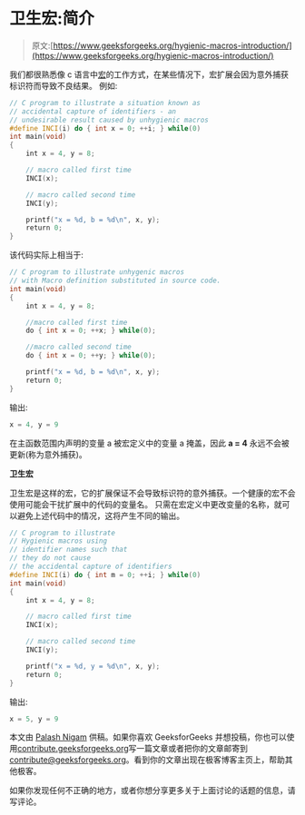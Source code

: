 # 卫生宏:简介

> 原文:[https://www.geeksforgeeks.org/hygienic-macros-introduction/](https://www.geeksforgeeks.org/hygienic-macros-introduction/)

我们都很熟悉像 c 语言中[宏](https://www.geeksforgeeks.org/interesting-facts-preprocessors-c/)的工作方式，在某些情况下，宏扩展会因为意外捕获标识符而导致不良结果。
例如:

```cpp
// C program to illustrate a situation known as 
// accidental capture of identifiers - an
// undesirable result caused by unhygienic macros
#define INCI(i) do { int x = 0; ++i; } while(0)
int main(void)
{
    int x = 4, y = 8;

    // macro called first time
    INCI(x);

    // macro called second time
    INCI(y);

    printf("x = %d, b = %d\n", x, y);
    return 0;
}
```

该代码实际上相当于:

```cpp
// C program to illustrate unhygenic macros
// with Macro definition substituted in source code.
int main(void)
{
    int x = 4, y = 8;

    //macro called first time
    do { int x = 0; ++x; } while(0);

    //macro called second time
    do { int x = 0; ++y; } while(0);

    printf("x = %d, b = %d\n", x, y);
    return 0;
}
```

输出:

```cpp
x = 4, y = 9

```

在主函数范围内声明的变量 a 被宏定义中的变量 a 掩盖，因此 **a = 4** 永远不会被更新(称为意外捕获)。

**卫生宏**

卫生宏是这样的宏，它的扩展保证不会导致标识符的意外捕获。一个健康的宏不会使用可能会干扰扩展中的代码的变量名。
只需在宏定义中更改变量的名称，就可以避免上述代码中的情况，这将产生不同的输出。

```cpp
// C program to illustrate  
// Hygienic macros using 
// identifier names such that 
// they do not cause 
// the accidental capture of identifiers
#define INCI(i) do { int m = 0; ++i; } while(0)
int main(void)
{
    int x = 4, y = 8;

    // macro called first time
    INCI(x);

    // macro called second time
    INCI(y);

    printf("x = %d, y = %d\n", x, y);
    return 0;
}
```

输出:

```cpp
x = 5, y = 9

```

本文由 [Palash Nigam](https://www.hackerearth.com/@palash40) 供稿。如果你喜欢 GeeksforGeeks 并想投稿，你也可以使用[contribute.geeksforgeeks.org](http://www.contribute.geeksforgeeks.org)写一篇文章或者把你的文章邮寄到 contribute@geeksforgeeks.org。看到你的文章出现在极客博客主页上，帮助其他极客。

如果你发现任何不正确的地方，或者你想分享更多关于上面讨论的话题的信息，请写评论。